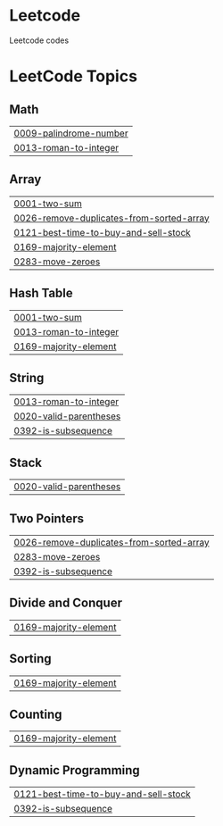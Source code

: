 # Leetcode
Leetcode codes

<!---LeetCode Topics Start-->
# LeetCode Topics
## Math
|  |
| ------- |
| [0009-palindrome-number](https://github.com/mahima2601/Leetcode/tree/master/0009-palindrome-number) |
| [0013-roman-to-integer](https://github.com/mahima2601/Leetcode/tree/master/0013-roman-to-integer) |
## Array
|  |
| ------- |
| [0001-two-sum](https://github.com/mahima2601/Leetcode/tree/master/0001-two-sum) |
| [0026-remove-duplicates-from-sorted-array](https://github.com/mahima2601/Leetcode/tree/master/0026-remove-duplicates-from-sorted-array) |
| [0121-best-time-to-buy-and-sell-stock](https://github.com/mahima2601/Leetcode/tree/master/0121-best-time-to-buy-and-sell-stock) |
| [0169-majority-element](https://github.com/mahima2601/Leetcode/tree/master/0169-majority-element) |
| [0283-move-zeroes](https://github.com/mahima2601/Leetcode/tree/master/0283-move-zeroes) |
## Hash Table
|  |
| ------- |
| [0001-two-sum](https://github.com/mahima2601/Leetcode/tree/master/0001-two-sum) |
| [0013-roman-to-integer](https://github.com/mahima2601/Leetcode/tree/master/0013-roman-to-integer) |
| [0169-majority-element](https://github.com/mahima2601/Leetcode/tree/master/0169-majority-element) |
## String
|  |
| ------- |
| [0013-roman-to-integer](https://github.com/mahima2601/Leetcode/tree/master/0013-roman-to-integer) |
| [0020-valid-parentheses](https://github.com/mahima2601/Leetcode/tree/master/0020-valid-parentheses) |
| [0392-is-subsequence](https://github.com/mahima2601/Leetcode/tree/master/0392-is-subsequence) |
## Stack
|  |
| ------- |
| [0020-valid-parentheses](https://github.com/mahima2601/Leetcode/tree/master/0020-valid-parentheses) |
## Two Pointers
|  |
| ------- |
| [0026-remove-duplicates-from-sorted-array](https://github.com/mahima2601/Leetcode/tree/master/0026-remove-duplicates-from-sorted-array) |
| [0283-move-zeroes](https://github.com/mahima2601/Leetcode/tree/master/0283-move-zeroes) |
| [0392-is-subsequence](https://github.com/mahima2601/Leetcode/tree/master/0392-is-subsequence) |
## Divide and Conquer
|  |
| ------- |
| [0169-majority-element](https://github.com/mahima2601/Leetcode/tree/master/0169-majority-element) |
## Sorting
|  |
| ------- |
| [0169-majority-element](https://github.com/mahima2601/Leetcode/tree/master/0169-majority-element) |
## Counting
|  |
| ------- |
| [0169-majority-element](https://github.com/mahima2601/Leetcode/tree/master/0169-majority-element) |
## Dynamic Programming
|  |
| ------- |
| [0121-best-time-to-buy-and-sell-stock](https://github.com/mahima2601/Leetcode/tree/master/0121-best-time-to-buy-and-sell-stock) |
| [0392-is-subsequence](https://github.com/mahima2601/Leetcode/tree/master/0392-is-subsequence) |
<!---LeetCode Topics End-->